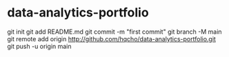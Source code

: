 # data-analytics-portfolio
git init
git add README.md
git commit -m "first commit"
git branch -M main
git remote add origin http://github.com/hqcho/data-analytics-portfolio.git
git push -u origin main
